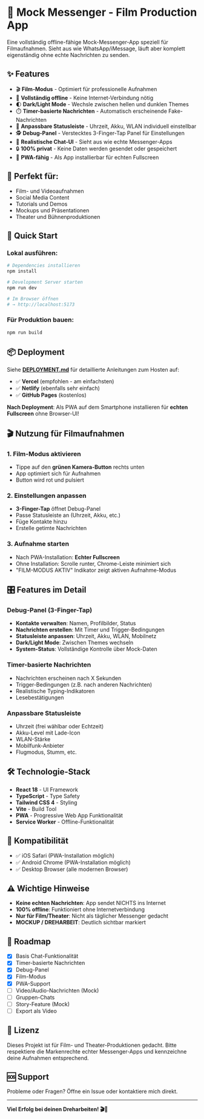 # 📱 Mock Messenger - Film Production App

Eine vollständig offline-fähige Mock-Messenger-App speziell für Filmaufnahmen. Sieht aus wie WhatsApp/iMessage, läuft aber komplett eigenständig ohne echte Nachrichten zu senden.

## ✨ Features

- 🎬 **Film-Modus** - Optimiert für professionelle Aufnahmen
- 📱 **Vollständig offline** - Keine Internet-Verbindung nötig
- 🌓 **Dark/Light Mode** - Wechsle zwischen hellen und dunklen Themes
- ⏱️ **Timer-basierte Nachrichten** - Automatisch erscheinende Fake-Nachrichten
- 🔧 **Anpassbare Statusleiste** - Uhrzeit, Akku, WLAN individuell einstellbar
- 🕵️ **Debug-Panel** - Verstecktes 3-Finger-Tap Panel für Einstellungen
- 💬 **Realistische Chat-UI** - Sieht aus wie echte Messenger-Apps
- 🔒 **100% privat** - Keine Daten werden gesendet oder gespeichert
- 📲 **PWA-fähig** - Als App installierbar für echten Fullscreen

## 🎥 Perfekt für:

- Film- und Videoaufnahmen
- Social Media Content
- Tutorials und Demos
- Mockups und Präsentationen
- Theater und Bühnenproduktionen

## 🚀 Quick Start

### Lokal ausführen:

```bash
# Dependencies installieren
npm install

# Development Server starten
npm run dev

# Im Browser öffnen
# → http://localhost:5173
```

### Für Produktion bauen:

```bash
npm run build
```

## 📦 Deployment

Siehe **[DEPLOYMENT.md](./DEPLOYMENT.md)** für detaillierte Anleitungen zum Hosten auf:

- ✅ **Vercel** (empfohlen - am einfachsten)
- ✅ **Netlify** (ebenfalls sehr einfach)
- ✅ **GitHub Pages** (kostenlos)

**Nach Deployment**: Als PWA auf dem Smartphone installieren für **echten Fullscreen** ohne Browser-UI!

## 🎬 Nutzung für Filmaufnahmen

### 1. Film-Modus aktivieren
- Tippe auf den **grünen Kamera-Button** rechts unten
- App optimiert sich für Aufnahmen
- Button wird rot und pulsiert

### 2. Einstellungen anpassen
- **3-Finger-Tap** öffnet Debug-Panel
- Passe Statusleiste an (Uhrzeit, Akku, etc.)
- Füge Kontakte hinzu
- Erstelle getimte Nachrichten

### 3. Aufnahme starten
- Nach PWA-Installation: **Echter Fullscreen**
- Ohne Installation: Scrolle runter, Chrome-Leiste minimiert sich
- "FILM-MODUS AKTIV" Indikator zeigt aktiven Aufnahme-Modus

## 🎛️ Features im Detail

### Debug-Panel (3-Finger-Tap)
- **Kontakte verwalten**: Namen, Profilbilder, Status
- **Nachrichten erstellen**: Mit Timer und Trigger-Bedingungen
- **Statusleiste anpassen**: Uhrzeit, Akku, WLAN, Mobilnetz
- **Dark/Light Mode**: Zwischen Themes wechseln
- **System-Status**: Vollständige Kontrolle über Mock-Daten

### Timer-basierte Nachrichten
- Nachrichten erscheinen nach X Sekunden
- Trigger-Bedingungen (z.B. nach anderen Nachrichten)
- Realistische Typing-Indikatoren
- Lesebestätigungen

### Anpassbare Statusleiste
- Uhrzeit (frei wählbar oder Echtzeit)
- Akku-Level mit Lade-Icon
- WLAN-Stärke
- Mobilfunk-Anbieter
- Flugmodus, Stumm, etc.

## 🛠️ Technologie-Stack

- **React 18** - UI Framework
- **TypeScript** - Type Safety
- **Tailwind CSS 4** - Styling
- **Vite** - Build Tool
- **PWA** - Progressive Web App Funktionalität
- **Service Worker** - Offline-Funktionalität

## 📱 Kompatibilität

- ✅ iOS Safari (PWA-Installation möglich)
- ✅ Android Chrome (PWA-Installation möglich)
- ✅ Desktop Browser (alle modernen Browser)

## ⚠️ Wichtige Hinweise

- **Keine echten Nachrichten**: App sendet NICHTS ins Internet
- **100% offline**: Funktioniert ohne Internetverbindung
- **Nur für Film/Theater**: Nicht als täglicher Messenger gedacht
- **MOCKUP / DREHARBEIT**: Deutlich sichtbar markiert

## 🎯 Roadmap

- [x] Basis Chat-Funktionalität
- [x] Timer-basierte Nachrichten
- [x] Debug-Panel
- [x] Film-Modus
- [x] PWA-Support
- [ ] Video/Audio-Nachrichten (Mock)
- [ ] Gruppen-Chats
- [ ] Story-Feature (Mock)
- [ ] Export als Video

## 📄 Lizenz

Dieses Projekt ist für Film- und Theater-Produktionen gedacht. Bitte respektiere die Markenrechte echter Messenger-Apps und kennzeichne deine Aufnahmen entsprechend.

## 🆘 Support

Probleme oder Fragen? Öffne ein Issue oder kontaktiere mich direkt.

---

**Viel Erfolg bei deinen Dreharbeiten! 🎬📱**
